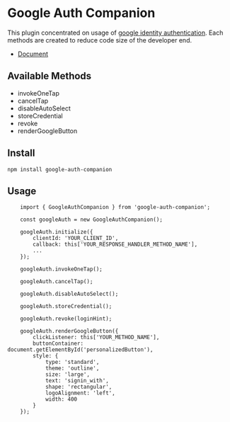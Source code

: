 # Google Auth Companion

This plugin concentrated on usage of [google identity authentication](https://developers.google.com/identity/gsi/web/guides/overview).
Each methods are created to reduce code size of the developer end.

- [Document](https://developers.google.com/identity/gsi/web/guides/overview)


## Available Methods
- invokeOneTap
- cancelTap
- disableAutoSelect
- storeCredential
- revoke
- renderGoogleButton

## Install

`npm install google-auth-companion`

## Usage

```
    import { GoogleAuthCompanion } from 'google-auth-companion';

    const googleAuth = new GoogleAuthCompanion();

    googleAuth.initialize({
        clientId: 'YOUR_CLIENT_ID',
        callback: this['YOUR_RESPONSE_HANDLER_METHOD_NAME'],
        ...
    });

    googleAuth.invokeOneTap();

    googleAuth.cancelTap();

    googleAuth.disableAutoSelect();

    googleAuth.storeCredential();

    googleAuth.revoke(loginHint);

    googleAuth.renderGoogleButton({
        clickListener: this['YOUR_METHOD_NAME'],
        buttonContainer: document.getElementById('personalizedButton'),
        style: {
            type: 'standard',
            theme: 'outline',
            size: 'large',
            text: 'signin_with',
            shape: 'rectangular',
            logoAlignment: 'left',
            width: 400
        }
    });

```